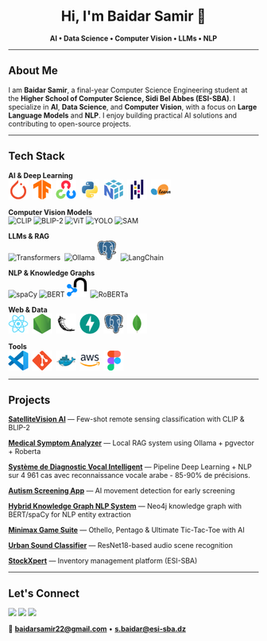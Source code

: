 <div align="center">

# Hi, I'm Baidar Samir 👋

**AI • Data Science • Computer Vision • LLMs • NLP**

</div>

---

## About Me

I am **Baidar Samir**, a final-year Computer Science Engineering student at the **Higher School of Computer Science, Sidi Bel Abbes (ESI-SBA)**. I specialize in **AI**, **Data Science**, and **Computer Vision**, with a focus on **Large Language Models** and **NLP**. I enjoy building practical AI solutions and contributing to open-source projects.

---
## Tech Stack

**AI & Deep Learning**  
<img src="https://github.com/devicons/devicon/blob/master/icons/pytorch/pytorch-original.svg" alt="PyTorch" title="PyTorch" width="40" height="40" />&nbsp;
<img src="https://github.com/devicons/devicon/blob/master/icons/tensorflow/tensorflow-original.svg" alt="TensorFlow" title="TensorFlow" width="40" height="40" />&nbsp;
<img src="https://github.com/devicons/devicon/blob/master/icons/opencv/opencv-original.svg" alt="OpenCV" title="OpenCV" width="40" height="40" />&nbsp;
<img src="https://github.com/devicons/devicon/blob/master/icons/python/python-original.svg" alt="Python" title="Python" width="40" height="40" />&nbsp;
<img src="https://github.com/devicons/devicon/blob/master/icons/numpy/numpy-original.svg" alt="NumPy" title="NumPy" width="40" height="40" />&nbsp;
<img src="https://github.com/devicons/devicon/blob/master/icons/pandas/pandas-original.svg" alt="Pandas" title="Pandas" width="40" height="40" />&nbsp;
<img src="https://github.com/devicons/devicon/blob/master/icons/scikitlearn/scikitlearn-original.svg" alt="scikit-learn" title="scikit-learn" width="40" height="40" />&nbsp;

**Computer Vision Models**  
![CLIP](https://img.shields.io/badge/CLIP-412991?style=flat&logo=openai&logoColor=white)
![BLIP-2](https://img.shields.io/badge/BLIP--2-FF6F00?style=flat)
![ViT](https://img.shields.io/badge/ViT-EE4C2C?style=flat)
![YOLO](https://img.shields.io/badge/YOLO-00FFFF?style=flat&logo=yolo&logoColor=black)
![SAM](https://img.shields.io/badge/SAM-0467DF?style=flat&logo=meta&logoColor=white)

**LLMs & RAG**  
<img src="https://cdn.jsdelivr.net/gh/devicons/devicon/icons/huggingface/huggingface-original.svg" alt="Transformers" title="HuggingFace Transformers" width="40" height="40" />&nbsp;
![Ollama](https://img.shields.io/badge/Ollama-000000?style=flat&logo=ollama&logoColor=white)
<img src="https://github.com/devicons/devicon/blob/master/icons/postgresql/postgresql-original.svg" alt="pgvector" title="pgvector (PostgreSQL)" width="40" height="40" />&nbsp;
![LangChain](https://img.shields.io/badge/LangChain-1C3C3C?style=flat&logo=langchain&logoColor=white)

**NLP & Knowledge Graphs**  
![spaCy](https://img.shields.io/badge/spaCy-09A3D5?style=flat&logo=spacy&logoColor=white)
![BERT](https://img.shields.io/badge/BERT-FFA500?style=flat&logo=google&logoColor=white)
<img src="https://github.com/devicons/devicon/blob/master/icons/neo4j/neo4j-original.svg" alt="Neo4j" title="Neo4j" width="40" height="40" />&nbsp;
![RoBERTa](https://img.shields.io/badge/RoBERTa-FF6F00?style=flat&logo=huggingface&logoColor=white)

**Web & Data**  
<img src="https://github.com/devicons/devicon/blob/master/icons/react/react-original.svg" alt="React" title="React" width="40" height="40" />&nbsp;
<img src="https://github.com/devicons/devicon/blob/master/icons/nodejs/nodejs-original.svg" alt="NodeJS" title="NodeJS" width="40" height="40" />&nbsp;
<img src="https://github.com/devicons/devicon/blob/master/icons/flask/flask-original.svg" alt="Flask" title="Flask" width="40" height="40" />&nbsp;
<img src="https://github.com/devicons/devicon/blob/master/icons/fastapi/fastapi-original.svg" alt="FastAPI" title="FastAPI" width="40" height="40" />&nbsp;
<img src="https://github.com/devicons/devicon/blob/master/icons/postgresql/postgresql-original.svg" alt="PostgreSQL" title="PostgreSQL" width="40" height="40" />&nbsp;
<img src="https://github.com/devicons/devicon/blob/master/icons/mongodb/mongodb-original.svg" alt="MongoDB" title="MongoDB" width="40" height="40" />&nbsp;

**Tools**  
<img src="https://github.com/devicons/devicon/blob/master/icons/vscode/vscode-original.svg" alt="VS Code" title="VS Code" width="40" height="40" />&nbsp;
<img src="https://github.com/devicons/devicon/blob/master/icons/git/git-original.svg" alt="Git" title="Git" width="40" height="40" />&nbsp;
<img src="https://github.com/devicons/devicon/blob/master/icons/docker/docker-original.svg" alt="Docker" title="Docker" width="40" height="40" />&nbsp;
<img src="https://github.com/devicons/devicon/blob/master/icons/amazonwebservices/amazonwebservices-original-wordmark.svg" alt="AWS" title="AWS" width="40" height="40" />&nbsp;
<img src="https://github.com/devicons/devicon/blob/master/icons/figma/figma-original.svg" alt="Figma" title="Figma" width="40" height="40" />&nbsp;




---
## Projects

**[SatelliteVision AI](https://github.com/BaidarSamir/Projet-2CS)** — Few-shot remote sensing classification with CLIP & BLIP-2

**[Medical Symptom Analyzer](https://github.com/BaidarSamir/medical-llm)** — Local RAG system using Ollama + pgvector + Roberta

**[Système de Diagnostic Vocal Intelligent](https://github.com/BaidarSamir/Intelligent-Voice-Diagnosis)** — Pipeline Deep Learning + NLP sur 4 961 cas avec reconnaissance vocale arabe - 85-90% de précisions.

**[Autism Screening App](https://github.com/BaidarSamir/autism_gesture)** — AI movement detection for early screening

**[Hybrid Knowledge Graph NLP System](https://github.com/BaidarSamir/wardrobegpt-kg)** — Neo4j knowledge graph with BERT/spaCy for NLP entity extraction 

**[Minimax Game Suite](https://github.com/BaidarSamir/Three-AI-based-Minimax-games-in-Python)** — Othello, Pentago & Ultimate Tic-Tac-Toe with AI

**[Urban Sound Classifier](https://github.com/BaidarSamir/Sound-Classification--Project-DL)** — ResNet18-based audio scene recognition

**[StockXpert](https://github.com/StockXpert/StockXpert)** — Inventory management platform (ESI-SBA)

---

## Let's Connect

<p>
	<a href="https://www.linkedin.com/in/baidar-samir-649804314/"><img src="https://img.shields.io/badge/LinkedIn-0A66C2?logo=linkedin&logoColor=white" height="28"/></a>
	<a href="https://www.kaggle.com/baidarsamir"><img src="https://img.shields.io/badge/Kaggle-20BEFF?logo=kaggle&logoColor=white" height="28"/></a>
	<a href="mailto:baidarsamir22@gmail.com"><img src="https://img.shields.io/badge/Email-EA4335?logo=gmail&logoColor=white" height="28"/></a>
</p>

📧 **baidarsamir22@gmail.com** • **s.baidar@esi-sba.dz**
